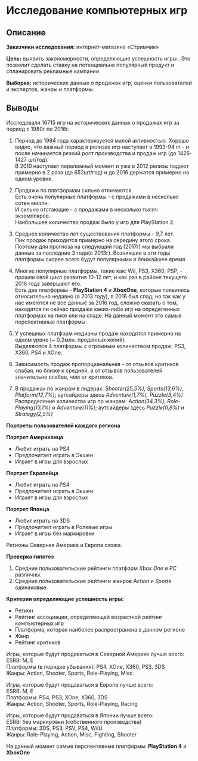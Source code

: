 # Исследование компьютерных игр  
## Описание  

**Заказчики исследования:** интернет-магазине «Стримчик»  

**Цель:**  выявить закономерности, определяющие успешность игры . Это позволит сделать ставку на потенциально популярный продукт и спланировать рекламные кампании.  

**Выборка:** исторические данные о продажах игр, оценки пользователей и экспертов, жанры и платформы.  

## Выводы  
Исследовали 16715 игр на исторических данных о продажах игр за период с 1980г по 2016г.   

1. Период до 1994 года характеризуется малой активностью. Хорошо видно, что важный период в релизах игр наступает в 1993-94 гг - и после начинается резкий рост производства и продаж игр (до 1426-1427 шт/год).  
В 2010 наступает переломный момент и уже в 2012 релизы падают примерно в 2 раза (до 652шт/год) и до 2016 держатся примерно на одном уровне.  

2. Продажи по платформам сильно отличаются.  
Есть очень популярные платформы - с продажами в несколько сотен миллн.  
И сильно отстающие - с продажами в несколько тысяч экземпляров.  
Наибольшее количество продаж было у игр для PlayStation 2.  

3. Среднее количество лет существования платформы - 9,7 лет.  
Пик продаж приходится примерно на середину этого срока.  
Поэтому для прогноза на следующий год (2017г) мы выбрали данные за последние 3 года(с 2013г). Возникшие в эти годы платформы скорее всего будут популярными в ближайшее время.  

4. Многие популярные платформы, такие как: Wii, PS3, X360, PSP, - прошли свой цикл развития 10-12 лет, и как раз в районе текущего 2016 года завершают его.  
Есть две платформы - **PlayStation 4** и **XboxOne**, которые появились относительно недавно (в 2013 году), в 2016 был спад; но так как у нас имеются не все данные за 2016 год, сложно сказать о том, находятся ли сейчас продажи каких-либо игр на определенных платформах на пике или на спаде.
На данный момент это самые перспективные платформы.  

5. У успешных платформ медианы продаж находятся примерно на одном урвне (~ 0.2млн. проданных копий).  
Выделяются 4 платформы с огромным количеством продаж: PS3, X360, PS4 и XOne.  

6. Зависимость продаж пропорцианальная - от отзывов критиков слабая, но ближе к средней, а от отзывов пользователей значительно слабее, чем от критиков.  

7. В продажах по жанрам в лидерах: *Shooter(25,5%), Sports(13,6%), Platform(12,7%)*; аутсайдеры здесь *Adventure(1,7%), Puzzle(3,4%)*   
Распределение количества игр по жанрам: *Action(34,3%),  Role-Playing(13,1%) и Adventure(11%)*; аутсайдеры здесь *Puzzle(0,8%) и Strategy(2,5%)*

**Портреты пользователей каждого региона**  

**Портрет Американца**  

* Любит играть на PS4  
* Предпочитает играть в Экшен 
* Играет в игры для взрослых  

**Портрет Европейца**
* Любит играть на PS4
* Предпочитает играть в Экшен 
* Играет в игры для взрослых  

**Портрет Японца**
* Любит играть на 3DS  
* Предпочитает играть в Ролевые игры 
* Играет в игры без маркировки   

Регионы Северная Америка и Европа схожи.  

**Проверка гипотез**  

1. Средние пользовательские рейтинги платформ *Xbox One* и *PC* различны.  
2. Средние пользовательские рейтинги жанров *Action* и *Sports* одинаковые.

**Критерии определяющие успешность игры:**

* Регион
* Рейтинг ассоциации, определяющей возрастной рейтинг компьютерных игр
* Платформа, которая наиболее распространена в данном регионе
* Жанр
* Рейтинг критиков  

Игры, которые будут продаваться в Северной Америке лучше всего:  
ESRB: M, E  
Платформы (в порядке убывания): PS4, XOne, X360, PS3, 3DS	 
Жанры: Action,  Shooter, Sports, Role-Playing, Misc  

Игры, которые будут продаваться в Европе лучше всего:  
ESRB: M, E  
Платформы: PS4, PS3, XOne, X360, 3DS	 
Жанры: Action, Shooter, Sports, Role-Playing, Racing  

Игры, которые будут продаваться в Японии лучше всего:  
ESRB: без маркировки (собственного производства)  
Платформы: 3DS, PS3, PSV, PS4, WiiU  
Жанры: Role-Playing, Action, Misc, Fighting, Shooter  	

На данный момент самые перспективные платформы:  **PlayStation 4** и **XboxOne**
